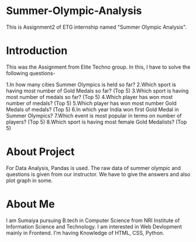 
# Summer-Olympic-Analysis
This is Assignment2 of ETG internship named "Summer Olympic Analysis".

# Introduction
This was the Assignment from Elite Techno group. In this, I have to solve the following questions-

1.In how many cities Summer Olympics is held so far?
2.Which sport is having most number of Gold Medals so far? (Top 5) 
3.Which sport is having most number of medals so far? (Top 5) 
4.Which player has won most number of medals? (Top 5) 
5.Which player has won most number Gold Medals of medals? (Top 5) 
6.In which year India won first Gold Medal in Summer Olympics? 
7.Which event is most popular in terms on number of players? (Top 5) 
8.Which sport is having most female Gold Medalists? (Top 5)

# About Project
For Data Analysis, Pandas is used. The raw data of summer olympic and questions is given from our instructor. We have to give the answers and also plot graph in some.


# About Me
I am Sumaiya pursuing B.tech in Computer Science from NRI Institute of Information Science and Technology. I am interested in Web Devlopment mainly in Frontend. I'm having Knowledge of HTML, CSS, Python.
